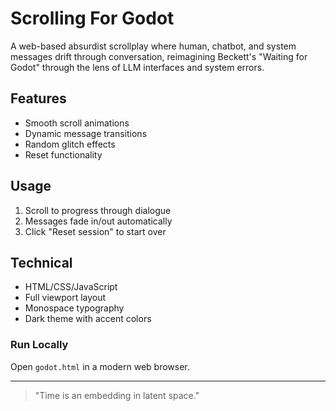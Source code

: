 # Scrolling For Godot
A web-based absurdist scrollplay where human, chatbot, and system messages drift through conversation, reimagining Beckett's "Waiting for Godot" through the lens of LLM interfaces and system errors.

## Features
* Smooth scroll animations
* Dynamic message transitions
* Random glitch effects
* Reset functionality

## Usage
1. Scroll to progress through dialogue
2. Messages fade in/out automatically
3. Click "Reset session" to start over

## Technical
* HTML/CSS/JavaScript
* Full viewport layout
* Monospace typography
* Dark theme with accent colors

### Run Locally
Open `godot.html` in a modern web browser.
___
> "Time is an embedding in latent space."
